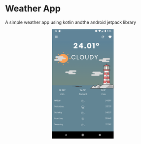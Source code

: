 # Weather App

<p>A simple weather app using kotlin andthe android jetpack library </p>

<p align="center"><img src="screenshots/home_screen.png" width="200px"/></p>